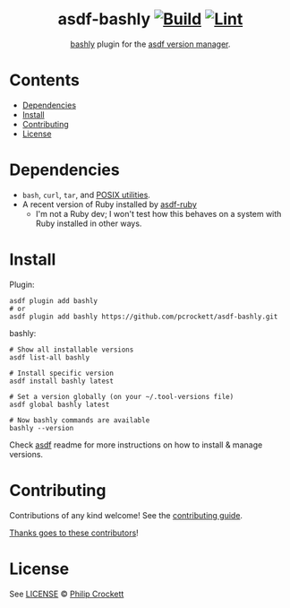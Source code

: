 <div align="center">

# asdf-bashly [![Build](https://github.com/pcrockett/asdf-bashly/actions/workflows/build.yml/badge.svg)](https://github.com/pcrockett/asdf-bashly/actions/workflows/build.yml) [![Lint](https://github.com/pcrockett/asdf-bashly/actions/workflows/lint.yml/badge.svg)](https://github.com/pcrockett/asdf-bashly/actions/workflows/lint.yml)

[bashly](https://bashly.dannyb.co/) plugin for the [asdf version manager](https://asdf-vm.com).

</div>

# Contents

- [Dependencies](#dependencies)
- [Install](#install)
- [Contributing](#contributing)
- [License](#license)

# Dependencies

- `bash`, `curl`, `tar`, and [POSIX utilities](https://pubs.opengroup.org/onlinepubs/9699919799/idx/utilities.html).
- A recent version of Ruby installed by [asdf-ruby](https://github.com/asdf-vm/asdf-ruby)
  - I'm not a Ruby dev; I won't test how this behaves on a system with Ruby installed in other ways.

# Install

Plugin:

```shell
asdf plugin add bashly
# or
asdf plugin add bashly https://github.com/pcrockett/asdf-bashly.git
```

bashly:

```shell
# Show all installable versions
asdf list-all bashly

# Install specific version
asdf install bashly latest

# Set a version globally (on your ~/.tool-versions file)
asdf global bashly latest

# Now bashly commands are available
bashly --version
```

Check [asdf](https://github.com/asdf-vm/asdf) readme for more instructions on how to
install & manage versions.

# Contributing

Contributions of any kind welcome! See the [contributing guide](contributing.md).

[Thanks goes to these contributors](https://github.com/pcrockett/asdf-bashly/graphs/contributors)!

# License

See [LICENSE](LICENSE) © [Philip Crockett](https://github.com/pcrockett/)
